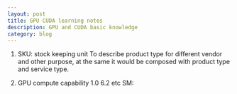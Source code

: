 ```yaml
---
layout: post
title: GPU CUDA learning notes
description: GPU and CUDA basic knowledge
category: blog
---
```


1. SKU: stock keeping unit
   To describe product type for different vendor and other purpose, at the same it would be composed with product type and service type.

2. GPU compute capability 1.0 6.2 etc
   SM: 

[Shannonh]:    https://github.com/xhan-shannon "xhan-shannon"
